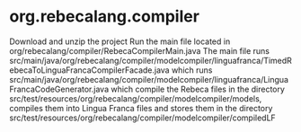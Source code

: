 # org.rebecalang.compiler
Download and unzip the project
Run the main file located in org/rebecalang/compiler/RebecaCompilerMain.java
The main file runs src/main/java/org/rebecalang/compiler/modelcompiler/linguafranca/TimedRebecaToLinguaFrancaCompilerFacade.java which runs src/main/java/org/rebecalang/compiler/modelcompiler/linguafranca/LinguaFrancaCodeGenerator.java which compile the Rebeca files in the directory src/test/resources/org/rebecalang/compiler/modelcompiler/models, compiles them into Lingua Franca files and stores them in the directory src/test/resources/org/rebecalang/compiler/modelcompiler/compiledLF
